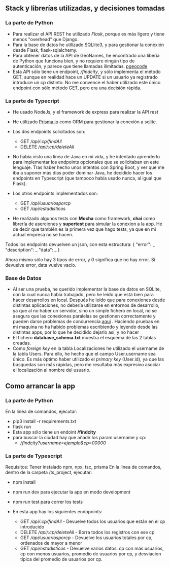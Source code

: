 ## Stack y librerías utilizadas, y decisiones tomadas

### La parte de Python

- Para realizar el API REST he utilizado *Flask*, porque es más ligero y tiene menos "overhead" que Django.
- Para la base de datos he utilizado SQLlite3, y para gestionar la conexión desde Flask, flask-sqlalchemy.
- Para obtener datos de la API de GeoNames, he encontrado una libería de Python que funciona bien, y no requiere ningún tipo de autenticación, y parece que tiene llamadas ilimitadas. [pgeocode](https://pypi.org/project/pgeocode/)
- Esta API sólo tiene un endpoint, */findcity*, y sólo implementa el método GET, aunque en realidad hace un UPDATE si un usuario ya registrado introduce un cp distinto. No me convence el haber utilizado este único endpoint con sólo método GET, pero era una decisión rápida.


### La parte de Typecript
- He usado NodeJs, y el framework de express para realizar la API rest
- He utilizado [Prisma.io](https://www.prisma.io/) como ORM para gestionar la conexión a sqlite.
- Los dos endpoints solicitados son:
    - GET */api/:cp/findAll*
    - DELETE */api/:cp/deleteAll*

- No habia visto una línea de Java en mi vida, y he intentado aprenderlo  para implementar los endpoints opcionales que se solicitaban en este lenguaje. Tras haber hecho unos intentos con Spring Boot, y ver que me iba a suponer más días poder dominar Java, he decidido hacer los endpoints en Typescript (que tampoco había usado nunca, al igual que Flask).

- Los otros endpoints implementados son:
    - GET */api/usuariosporcp*
    - GET */api/estadisticos*

- He realizado algunos tests con **Mocha** como framework, **chai** como librería de aserciones y **supertest** para simular la conexion a la app. He de decir que también es la primera vez que hago tests, ya que en mi actual empresa no se hacen. 

Todos los endpoints devuelven un json, con esta estructura:
{ "error": _
  "description": _
  "data": _
}

Ahora mismo sólo hay 3 tipos de error, y 0 significa que no hay error. Si devuelve error, data vuelve vacío.



### Base de Datos
- Al ser una prueba, he querido implementar la base de datos en SQLite, con la cual nunca había trabajado, pero he leído que está bien para hacer desarrollos en local. Después he leído que para conexiones desde distintas aplicaciones, no debería utilizarse en entornos de desarrollo, ya que al no haber un servidor, sino un simple fichero en local, no se asegura que las conexiones paralelas se gestionen correctamente y pueden darse problemas de concurrencia [aqui](https://www.sqlite.org/faq.html#q5) . Haciendo pruebas en mi maquina no ha habido problemas escribiendo y leyendo desde las distintas apps, por lo que he decidido dejarlo así, y no hacer
- El fichero **database_schema.txt** muestra el esquema de las 2 tablas creadas.
- Como *foreign key* en la tabla Localizaciones he utilizado el username de la tabla Users. Para ello, he hecho que el campo User.username sea único. Es más óptimo haber utilizado el *primary key* (User.id), ya que las búsquedas son más rápidas, pero me resultaba más expresivo asociar el localización al nombre del usuario.


## Como arrancar la app

### La parte de Python
En la linea de comandos, ejecutar:

- pip3 install -r requirements.txt
- flask run
- Esta app sólo tiene un endoint **/findcity**
- para buscar la ciudad hay que añadir los param username y cp: 
    - */findcity?username=ejemplo&cp=00000*

### La parte de Typescript
Requisitos: Tener instalado npm, npx, tsc, prisma
En la linea de comandos, dentro de la carpeta /ts_project, ejecutar:
- npm install
- npm run dev para ejecutar la app en modo development
- npm run test para correr los tests

- En esta app hay los siguientes endopoints:
    - GET */api/:cp/findAll* - Devuelve todos los usuarios que están en el cp introducido
    - DELETE */api/:cp/deleteAll* - Borra todos los registros con ese cp
    - GET */api/usuariosporcp* - Devuelve los usuarios totales por cp, ordenados de mayor a menor
    - GET */api/estadisticos* - Devuelve varios datos: cp con más usuarios, cp con menos usuarios, promedio de usuarios por cp, y desviacion tipica del promedio de usuarios por cp.

